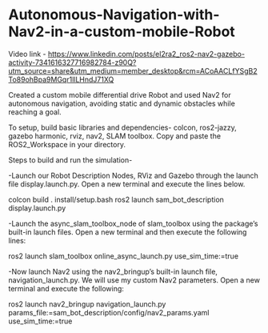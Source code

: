 # Autonomous-Navigation-with-Nav2-in-a-custom-mobile-Robot

Video link - 
https://www.linkedin.com/posts/el2ra2_ros2-nav2-gazebo-activity-7341616327716982784-z90Q?utm_source=share&utm_medium=member_desktop&rcm=ACoAACLfYSgB2To89ohBpa9MGqr1llLHndJ71XQ


Created a custom mobile differential drive Robot and used Nav2 for autonomous navigation, avoiding static and dynamic obstacles while reaching a goal. 

To setup, build basic libraries and dependencies- colcon, ros2-jazzy, gazebo harmonic, rviz, nav2, SLAM toolbox. Copy and paste the ROS2_Workspace in your directory.

Steps to build and run the simulation- 

-Launch our Robot Description Nodes, RViz and Gazebo through the launch file display.launch.py. Open a new terminal and execute the lines below.

colcon build
. install/setup.bash
ros2 launch sam_bot_description display.launch.py


-Launch the async_slam_toolbox_node of slam_toolbox using the package’s built-in launch files. Open a new terminal and then execute the following lines:

ros2 launch slam_toolbox online_async_launch.py use_sim_time:=true

-Now launch Nav2 using the nav2_bringup’s built-in launch file, navigation_launch.py. We will use my custom Nav2 parameters. Open a new terminal and execute the following:

ros2 launch nav2_bringup navigation_launch.py params_file:=sam_bot_description/config/nav2_params.yaml use_sim_time:=true


